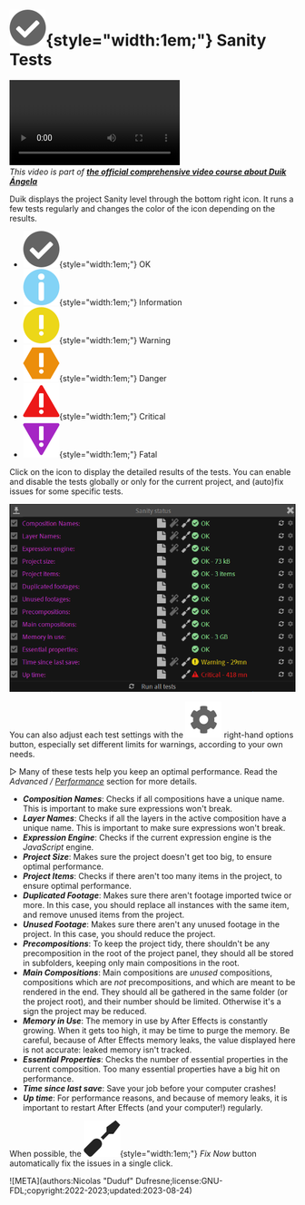 # ![](../img/dusan/check.svg){style="width:1em;"} Sanity Tests

![RXLAB_VIDEO](https://rxlaboratory.org/wp-content/uploads/rx-videos/Duik17_O05_DuSan__EN_720.mp4)  
*This video is part of [__the official comprehensive video course about Duik Ángela__](https://rxlaboratory.org/product/the-official-comprehensive-video-course-about-duik-angela/)*

Duik displays the project Sanity level through the bottom right icon. It runs a few tests regularly and changes the color of the icon depending on the results.

- ![](../img/dusan/check.svg){style="width:1em;"} OK
- ![](../img/dusan/information.svg){style="width:1em;"} Information
- ![](../img/dusan/warning.svg){style="width:1em;"} Warning
- ![](../img/dusan/danger.svg){style="width:1em;"} Danger
- ![](../img/dusan/critical.svg){style="width:1em;"} Critical
- ![](../img/dusan/fatal.svg){style="width:1em;"} Fatal

Click on the icon to display the detailed results of the tests. You can enable and disable the tests globally or only for the current project, and (auto)fix issues for some specific tests.

![](../img/dusan/tests.png)

You can also adjust each test settings with the ![](../img/duik/icons/options.svg) right-hand options button, especially set different limits for warnings, according to your own needs.

▷ Many of these tests help you keep an optimal performance. Read the *Advanced / [Performance](../advanced/performance.md)* section for more details.

- ***Composition Names***: Checks if all compositions have a unique name. This is important to make sure expressions won't break.
- ***Layer Names***: Checks if all the layers in the active composition have a unique name. This is important to make sure expressions won't break.
- ***Expression Engine***: Checks if the current expression engine is the *JavaScript* engine.
- ***Project Size***: Makes sure the project doesn't get too big, to ensure optimal performance.
- ***Project Items***: Checks if there aren't too many items in the project, to ensure optimal performance.
- ***Duplicated Footage***: Makes sure there aren't footage imported twice or more. In this case, you should replace all instances with the same item, and remove unused items from the project.
- ***Unused Footage***: Makes sure there aren't any unused footage in the project. In this case, you should reduce the project.
- ***Precompositions***: To keep the project tidy, there shouldn't be any precomposition in the root of the project panel, they should all be stored in subfolders, keeping only main compositions in the root.
- ***Main Compositions***: Main compositions are *unused* compositions, compositions which are *not* precompositions, and which are meant to be rendered in the end. They should all be gathered in the same folder (or the project root), and their number should be limited. Otherwise it's a sign the project may be reduced.
- ***Memory in Use***: The memory in use by After Effects is constantly growing. When it gets too high, it may be time to purge the memory. Be careful, because of After Effects memory leaks, the value displayed here is not accurate: leaked memory isn't tracked.
- ***Essential Properties***: Checks the number of essential properties in the current composition. Too many essential properties have a big hit on performance.
- ***Time since last save***: Save your job before your computer crashes!
- ***Up time***: For performance reasons, and because of memory leaks, it is important to restart After Effects (and your computer!) regularly.

When possible, the ![](../img/dusan/fix.svg){style="width:1em;"} *Fix Now* button automatically fix the issues in a single click.


![META](authors:Nicolas "Duduf" Dufresne;license:GNU-FDL;copyright:2022-2023;updated:2023-08-24)

